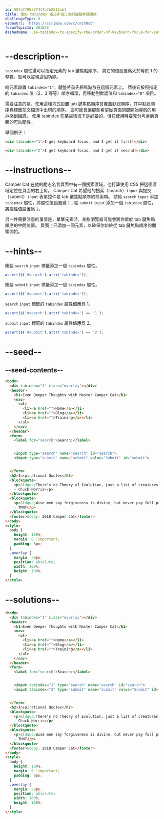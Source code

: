 ```yaml
---
id: 587d7790367417b2b2512ab1
title: 使用 tabindex 指定多個元素的鍵盤焦點順序
challengeType: 0
videoUrl: 'https://scrimba.com/c/cmzRRcb'
forumTopicId: 301028
dashedName: use-tabindex-to-specify-the-order-of-keyboard-focus-for-several-elements
---
```


# --description--

`tabindex` 屬性還可以指定元素的 tab 鍵焦點順序， 將它的值設置爲大於等於 1 的整數，就可以實現這個功能。

給元素設置 `tabindex="1"`，鍵盤將首先把焦點放在這個元素上。 然後它按照指定的 `tabindex` 值（2、3 等等）順序循環，再移動到默認值和 `tabindex="0"` 項目。

需要注意的是，使用這種方式設置 tab 鍵焦點順序會覆蓋默認順序，其中默認順序爲標籤在文檔流中出現的順序。 這可能會讓那些希望從頁面頂部開始導航的用戶感到困惑。 使用 tabindex 在某些情況下是必要的，但在使用時要充分考慮到頁面的可訪問性。

舉個例子：

```html
<div tabindex="1">I get keyboard focus, and I get it first!</div>
```

```html
<div tabindex="2">I get keyboard focus, and I get it second!</div>
```

# --instructions--

Camper Cat 在他的勵志名言頁面中有一個搜索區域，他打算使用 CSS 把這個區域定位在頁面的右上角。 Camper Cat 希望他的搜索（search）`input` 與提交（submit）`input` 表單控件是 tab 鍵焦點順序的前兩項。 請給 `search` `input` 添加 `tabindex` 屬性，將屬性值設置爲 `1`；給 `submit` `input` 添加一個 `tabindex` 屬性，將屬性值設置爲 `2`。

另一件需要注意的事情是，單擊元素時，某些瀏覽器可能會將你置於 tab 鍵焦點順序的中間位置。 頁面上已添加一個元素，以確保你始終從 tab 鍵焦點順序的開頭開始。

# --hints--

應給 `search` `input` 標籤添加一個 `tabindex` 屬性。

```js
assert($('#search').attr('tabindex'));
```

應給 `submit` `input` 標籤添加一個 `tabindex` 屬性。

```js
assert($('#submit').attr('tabindex'));
```

`search` `input` 標籤的 `tabindex` 屬性值應爲 1。

```js
assert($('#search').attr('tabindex') == '1');
```

`submit` `input` 標籤的 `tabindex` 屬性值應爲 2。

```js
assert($('#submit').attr('tabindex') == '2');
```

# --seed--

## --seed-contents--

```html
<body>
  <div tabindex="1" class="overlay"></div>
  <header>
    <h1>Even Deeper Thoughts with Master Camper Cat</h1>
    <nav>
      <ul>
        <li><a href="">Home</a></li>
        <li><a href="">Blog</a></li>
        <li><a href="">Training</a></li>
      </ul>
    </nav>
  </header>
  <form>
    <label for="search">Search:</label>


    <input type="search" name="search" id="search">
    <input type="submit" name="submit" value="Submit" id="submit">


  </form>
  <h2>Inspirational Quotes</h2>
  <blockquote>
    <p>&ldquo;There's no Theory of Evolution, just a list of creatures I've allowed to live.&rdquo;<br>
    - Chuck Norris</p>
  </blockquote>
  <blockquote>
    <p>&ldquo;Wise men say forgiveness is divine, but never pay full price for late pizza.&rdquo;<br>
    - TMNT</p>
  </blockquote>
  <footer>&copy; 2018 Camper Cat</footer>
</body>
<style>
  body {
    height: 100%;
    margin: 0 !important;
    padding: 8px;
  }
  .overlay {
    margin: -8px;
    position: absolute;
    width: 100%;
    height: 100%;
  }
</style>
```

# --solutions--

```html
<body>
  <div tabindex="1" class="overlay"></div>
  <header>
    <h1>Even Deeper Thoughts with Master Camper Cat</h1>
    <nav>
      <ul>
        <li><a href="">Home</a></li>
        <li><a href="">Blog</a></li>
        <li><a href="">Training</a></li>
      </ul>
    </nav>
  </header>
  <form>
    <label for="search">Search:</label>


    <input tabindex="1" type="search" name="search" id="search">
    <input tabindex="2" type="submit" name="submit" value="Submit" id="submit">


  </form>
  <h2>Inspirational Quotes</h2>
  <blockquote>
    <p>&ldquo;There's no Theory of Evolution, just a list of creatures I've allowed to live.&rdquo;<br>
    - Chuck Norris</p>
  </blockquote>
  <blockquote>
    <p>&ldquo;Wise men say forgiveness is divine, but never pay full price for late pizza.&rdquo;<br>
    - TMNT</p>
  </blockquote>
  <footer>&copy; 2018 Camper Cat</footer>
</body>
<style>
  body {
    height: 100%;
    margin: 0 !important;
    padding: 8px;
  }
  .overlay {
    margin: -8px;
    position: absolute;
    width: 100%;
    height: 100%;
  }
</style>
```
